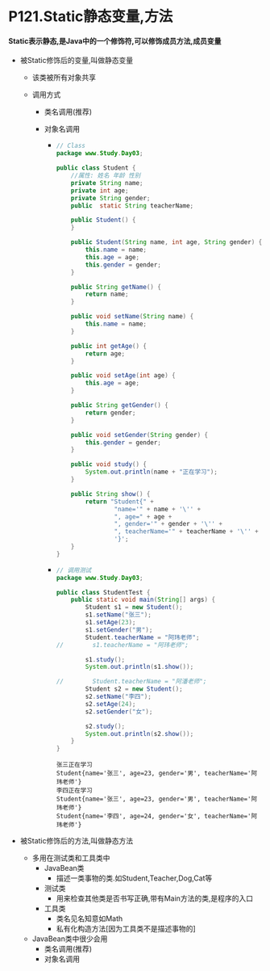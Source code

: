 # P121.Static静态变量,方法

#### Static表示静态,是Java中的一个修饰符,可以修饰成员方法,成员变量

- 被Static修饰后的变量,叫做静态变量

  - 该类被所有对象共享

  - 调用方式

    - 类名调用(推荐)

    - 对象名调用

      - ```java
        // Class
        package www.Study.Day03;
        
        public class Student {
            //属性: 姓名 年龄 性别
            private String name;
            private int age;
            private String gender;
            public  static String teacherName;
        
            public Student() {
            }
        
            public Student(String name, int age, String gender) {
                this.name = name;
                this.age = age;
                this.gender = gender;
            }
        
            public String getName() {
                return name;
            }
        
            public void setName(String name) {
                this.name = name;
            }
        
            public int getAge() {
                return age;
            }
        
            public void setAge(int age) {
                this.age = age;
            }
        
            public String getGender() {
                return gender;
            }
        
            public void setGender(String gender) {
                this.gender = gender;
            }
        
            public void study() {
                System.out.println(name + "正在学习");
            }
        
            public String show() {
                return "Student{" +
                        "name='" + name + '\'' +
                        ", age=" + age +
                        ", gender='" + gender + '\'' +
                        ", teacherName='" + teacherName + '\'' +
                        '}';
            }
        }
        
        ```

      - ```java
        // 调用测试
        package www.Study.Day03;
        
        public class StudentTest {
            public static void main(String[] args) {
                Student s1 = new Student();
                s1.setName("张三");
                s1.setAge(23);
                s1.setGender("男");
                Student.teacherName = "阿玮老师";
        //        s1.teacherName = "阿玮老师";
        
                s1.study();
                System.out.println(s1.show());
        
        //        Student.teacherName = "阿潘老师";
                Student s2 = new Student();
                s2.setName("李四");
                s2.setAge(24);
                s2.setGender("女");
        
                s2.study();
                System.out.println(s2.show());
            }
        }
        ```

        ```
        张三正在学习
        Student{name='张三', age=23, gender='男', teacherName='阿玮老师'}
        李四正在学习
        Student{name='张三', age=23, gender='男', teacherName='阿玮老师'}
        Student{name='李四', age=24, gender='女', teacherName='阿玮老师'}
        ```

- 被Static修饰后的方法,叫做静态方法

  - 多用在测试类和工具类中
    - JavaBean类
      - 描述一类事物的类.如Student,Teacher,Dog,Cat等
    - 测试类
      - 用来检查其他类是否书写正确,带有Main方法的类,是程序的入口
    - 工具类
      - 类名见名知意如Math
      - 私有化构造方法[因为工具类不是描述事物的]
  - JavaBean类中很少会用
    - 类名调用(推荐)
    - 对象名调用